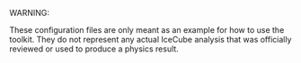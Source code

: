 WARNING:

These configuration files are only meant as an example for how to use the toolkit. They do not represent any actual IceCube analysis that was officially reviewed or used to produce a physics result.
